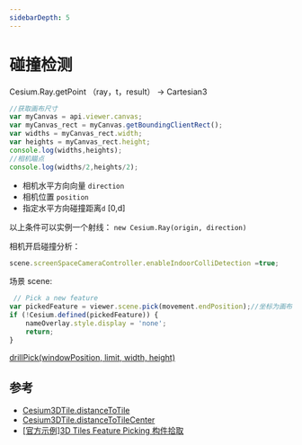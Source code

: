 ```yaml
---
sidebarDepth: 5
---
```

# 碰撞检测

 Cesium.Ray.getPoint （ray，t，result） → Cartesian3

``` js
//获取画布尺寸
var myCanvas = api.viewer.canvas; 
var myCanvas_rect = myCanvas.getBoundingClientRect(); 
var widths = myCanvas_rect.width; 
var heights = myCanvas_rect.height;
console.log(widths,heights);
//相机瞄点
console.log(widths/2,heights/2);
```

- 相机水平方向向量 `direction`
- 相机位置 `position`
- 指定水平方向碰撞距离`d` [0,d]

以上条件可以实例一个射线： `new Cesium.Ray(origin, direction)`



相机开启碰撞分析：
``` js
scene.screenSpaceCameraController.enableIndoorColliDetection =true;
```

场景 scene:
``` js
 // Pick a new feature
var pickedFeature = viewer.scene.pick(movement.endPosition);//坐标为画布上平面坐标
if (!Cesium.defined(pickedFeature)) {
    nameOverlay.style.display = 'none';
    return;
}
```

[drillPick(windowPosition, limit, width, height)](https://cesium.com/docs/cesiumjs-ref-doc/Scene.html#drillPick)

## 参考
- [Cesium3DTile.distanceToTile](https://github.com/AnalyticalGraphicsInc/cesium/blob/2461b55f72bed959ed098a7520625601e6850e6b/Source/Scene/Cesium3DTile.js#L1022-L1025)
- [Cesium3DTile.distanceToTileCenter](https://github.com/AnalyticalGraphicsInc/cesium/blob/2461b55f72bed959ed098a7520625601e6850e6b/Source/Scene/Cesium3DTile.js#L1027-L1042)
- [[官方示例]3D Tiles Feature Picking 构件拾取](https://sandcastle.cesium.com/index.html?src=3D%20Tiles%20Feature%20Picking.html&label=All)
